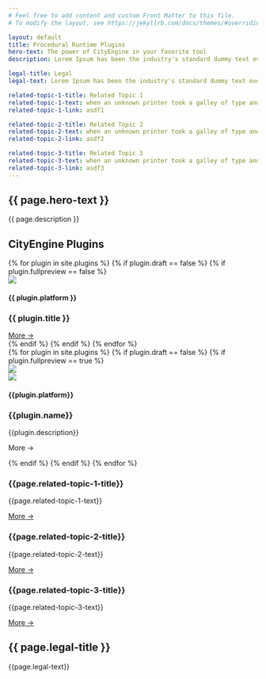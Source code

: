 ```yaml
---
# Feel free to add content and custom Front Matter to this file.
# To modify the layout, see https://jekyllrb.com/docs/themes/#overriding-theme-defaults

layout: default
title: Procedural Runtime Plugins
hero-text: The power of CityEngine in your favorite tool
description: Lorem Ipsum has been the industry's standard dummy text ever since the 1500s, when an unknown printer took a galley of type and scrambled it to make a type specimen book. It has survived not only five centuries, but also the leap into electronic typesetting, remaining essentially unchanged. It was popularised in the 1960s with the release of Letraset sheets containing Lorem Ipsum passages, and more recently with desktop publishing software like Aldus PageMaker including versions of Lorem Ipsum.

legal-title: Legal
legal-text: Lorem Ipsum has been the industry's standard dummy text ever since the 1500s, when an unknown printer took a galley of type and scrambled it to make a type specimen book. It has survived not only five centuries, but also the leap into electronic typesetting, remaining essentially unchanged. It was popularised in the 1960s with the release of Letraset sheets containing Lorem Ipsum passages, and more recently with desktop publishing software like Aldus PageMaker including versions of Lorem Ipsum.

related-topic-1-title: Related Topic 1
related-topic-1-text: when an unknown printer took a galley of type and scrambled it to make a type specimen book. It has survived not only five centuries, but also the leap into electronic typesetting, remaining essentially unchanged. It was popularised in the 1960s with the release of Letraset sheets containing Lorem Ipsum passages, and more recently
related-topic-1-link: asdf1

related-topic-2-title: Related Topic 2
related-topic-2-text: when an unknown printer took a galley of type and scrambled it to make a type specimen book. It has survived not only five centuries, but also the leap into electronic typesetting, remaining essentially unchanged. It was popularised in the 1960s with the release of Letraset sheets containing Lorem Ipsum passages, and more recently
related-topic-2-link: asdf2

related-topic-3-title: Related Topic 3
related-topic-3-text: when an unknown printer took a galley of type and scrambled it to make a type specimen book. It has survived not only five centuries, but also the leap into electronic typesetting, remaining essentially unchanged. It was popularised in the 1960s with the release of Letraset sheets containing Lorem Ipsum passages, and more recently
related-topic-3-link: asdf3
---
```


<section class="hero">
  <div class="content">
    <div class="left-column horizontal center">
      <h1 class="hero-text">{{ page.hero-text }}</h1>
    </div>
    <div class="half">
    </div>
  </div>
</section>

<section class="intro-section">
  <div class="content">
    <div class="left-column">
      <p class="white">{{ page.description }}</p>
    </div>
  </div>
</section>

<section class="lightgrey">
  <div class="content vertical center">
    <h2 class="subtitle bottom-margin-70">CityEngine Plugins</h2>
    <div class="horizontal center">
      {% for plugin in site.plugins %}
        {% if plugin.draft == false %}
          {% if plugin.fullpreview == false %}
          <div class="horizontal small-teaser">
              <img src="{{ baseurl }}/assets/img/{{plugin.logo}}" class="inline-icon"/>
              <div class="vertical">
                  <h4 class="subtitle3">{{ plugin.platform }}</h4>
                  <h3 class="subtitle2">{{ plugin.title }}</h3>
                  <a class="link" href="{{ plugin.link }}">
                      <a href="{{plugin.name}}" class="text-small">
                          More<span> →</span>
                      </a>
                  </a>
              </div>
          </div>
          {% endif %}
        {% endif %}
      {% endfor %}
    </div>
  </div>
</section>

<section>
  <div class="content flex vertical center">
    <div flex horizontal>
    {% for plugin in site.plugins %}
      {% if plugin.draft == false %}
        {% if plugin.fullpreview == true %}
        <div class="content {% cycle '', 'reverse' %} horizontal bottom-margin-100">
            <div class="half">
                <img class="image-shadow" src="/assets/img/{{plugin.teaser-image}}"/>
            </div>
            <div class="half vertical">
                <div class="horizontal">
                    <img src="/assets/img/{{plugin.logo}}" class="inline-icon"/>
                    <div class="vertical">
                        <h4 class="subtitle3">{{plugin.platform}}</h4>
                        <h3 class="subtitle">{{plugin.name}}</h3>
                    </div>
                </div>
                <p>{{plugin.description}}</p>
                <a class="link">
                    <p class="link text">
                        More<span> →</span>
                    </p>
                </a>
            </div>
        </div>
        {% endif %}
      {% endif %}
    {% endfor %}
    </div>
  </div>
</section>

<section class="darkgrey">
  <div class="content horizontal">
    <div class="third">
      <h3 class="subtitle4 white">{{page.related-topic-1-title}}</h3>
      <p class="white">{{page.related-topic-1-text}}</p>
      <a href="related-topic-1-link" class="white">More<span> →</span></a>
    </div>
    <div class="third">
      <h3 class="subtitle4 white">{{page.related-topic-2-title}}</h3>
      <p class="white">{{page.related-topic-2-text}}</p>
      <a href="related-topic-2-link" class="white">More<span> →</span></a>
    </div>
    <div class="third">
      <h3 class="subtitle4 white">{{page.related-topic-3-title}}</h3>
      <p class="white">{{page.related-topic-3-text}}</p>
      <a href="related-topic-3-link" class="white">More<span> →</span></a>
    </div>
  </div>
</section>

<section>
  <div class="content">
    <h2 class="subtitle bottom-margin-30">{{ page.legal-title }}</h2>
    <p>{{page.legal-text}}</p>
  </div>
</section>
